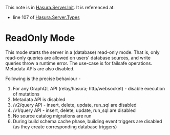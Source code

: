 This note is in [Hasura.Server.Init](https://github.com/hasura/graphql-engine/blob/master/server/src-lib/Hasura/Server/Init.hs#L57).
It is referenced at:
  - line 107 of [Hasura.Server.Types](https://github.com/hasura/graphql-engine/blob/master/server/src-lib/Hasura/Server/Types.hs#L107)

# ReadOnly Mode


This mode starts the server in a (database) read-only mode. That is, only
read-only queries are allowed on users' database sources, and write
queries throw a runtime error. The use-case is for failsafe operations.
Metadata APIs are also disabled.

Following is the precise behaviour -
  1. For any GraphQL API (relay/hasura; http/websocket) - disable execution of
  mutations
  2. Metadata API is disabled
  3. /v2/query API - insert, delete, update, run_sql are disabled
  4. /v1/query API - insert, delete, update, run_sql are disabled
  5. No source catalog migrations are run
  6. During build schema cache phase, building event triggers are disabled (as
  they create corresponding database triggers)

